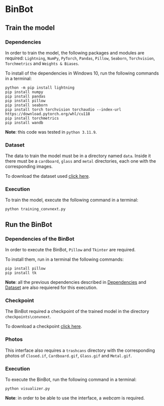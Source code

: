 # BinBot

## Train the model

### Dependencies

In order to train the model, the following packages and modules are required: `Lightning`, `NumPy`, `PyTorch`, `Pandas`, `Pillow`, `Seaborn`, `Torchvision`, `Torchmetrics` and `Weights & Biases`.

To install of the dependencies in Windows 10, run the following commands in a terminal:

    python -m pip install lightning
    pip install numpy
    pip install pandas
    pip install pillow
    pip install seaborn
    pip install torch torchvision torchaudio --index-url https://download.pytorch.org/whl/cu118
    pip install torchmetrics
    pip install wandb


**Note**: this code was tested in `python 3.11.9`.

### Dataset

The data to train the model must be in a directory named `data`. Inside it there must be a  `cardboard`, `glass` and `metal` directories, each one with the corresponding images.

To download the dataset used [click here](https://drive.google.com/file/d/1fyionOSheuMKfuNbYtfLNYMqVTUCfbOn/view?usp=drivesdk).

### Execution

To train the model, execute the following command in a terminal:

    python training_convnext.py

## Run the BinBot

### Dependencies of the BinBot

In order to execute the BinBot, `Pillow` and `Tkinter` are required.

To install them, run in a terminal the following commands:

    pip install pillow
    pip install tk

**Note**: all the previous dependencies described in [Dependencies](###Dependencies) and [Dataset](###Dataset) are also requiered for this execution.

### Checkpoint

The BinBot required a checkpoint of the trained model in the directory `checkpoints\convnext`. 

To download a checkpoint [click here](https://drive.google.com/file/d/1NjXWMxWC2fOPQfH41QAz5CazJfHsDph_/view?usp=sharing).

### Photos

This interface also requires a `trashcans` directory with the corresponding photos of `Closed.if`, `Cardboard.gif`, `Glass.gif` and `Metal.gif`.

### Execution

To execute the BinBot, run the following command in a terminal:

    python visualizer.py

**Note**: in order to be able to use the interface, a *webcam* is required.
